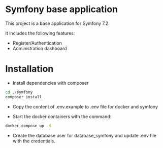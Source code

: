 # Symfony base application

This project is a base application for Symfony 7.2.

It includes the following features:
- Register/Authentication
- Administration dashboard

# Installation

- Install dependencies with composer
```bash
cd ./symfony
composer install
```

- Copy the content of .env.example to .env file for docker and symfony
  
- Start the docker containers with the command:
```bash
docker-compose up -d
```

- Create the database user for database_symfony and update .env file with the credentials.


